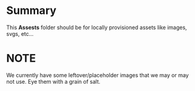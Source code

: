 # Summary
This **Assests** folder should be for locally provisioned assets like images, svgs, etc...

# NOTE
We currently have some leftover/placeholder images that we may or may not use. Eye them with a grain of salt.